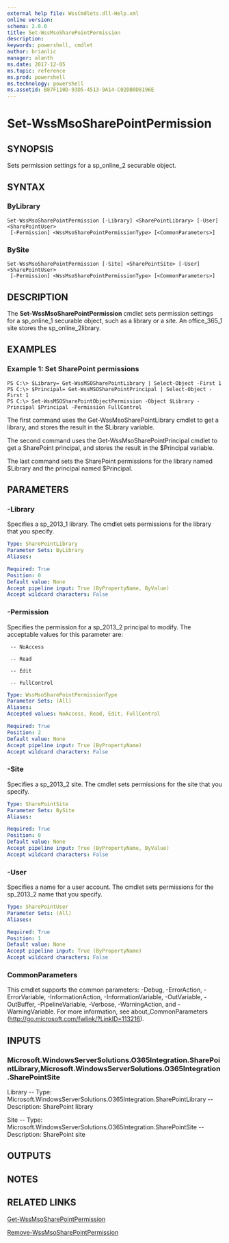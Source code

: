 ```yaml
---
external help file: WssCmdlets.dll-Help.xml
online version: 
schema: 2.0.0
title: Set-WssMsoSharePointPermission
description: 
keywords: powershell, cmdlet
author: brianlic
manager: alanth
ms.date: 2017-12-05
ms.topic: reference
ms.prod: powershell
ms.technology: powershell
ms.assetid: B87F110D-93D5-4513-9A14-C02DB0D8196E
---
```


# Set-WssMsoSharePointPermission

## SYNOPSIS
Sets permission settings for a sp_online_2 securable object.

## SYNTAX

### ByLibrary
```
Set-WssMsoSharePointPermission [-Library] <SharePointLibrary> [-User] <SharePointUser>
 [-Permission] <WssMsoSharePointPermissionType> [<CommonParameters>]
```

### BySite
```
Set-WssMsoSharePointPermission [-Site] <SharePointSite> [-User] <SharePointUser>
 [-Permission] <WssMsoSharePointPermissionType> [<CommonParameters>]
```

## DESCRIPTION
The **Set-WssMsoSharePointPermission** cmdlet sets permission settings for a sp_online_1 securable object, such as a library or a site.
An office_365_1 site stores the  sp_online_2library.

## EXAMPLES

### Example 1: Set SharePoint permissions
```
PS C:\> $Library= Get-WssMSOSharePointLibrary | Select-Object -First 1
PS C:\> $Principal= Get-WssMSOSharePointPrincipal | Select-Object -First 1
PS C:\> Set-WssMSOSharePointObjectPermission -Object $Library -Principal $Principal -Permission FullControl
```

The first command uses the Get-WssMsoSharePointLibrary cmdlet to get a library, and stores the result in the $Library variable.

The second command uses the Get-WssMsoSharePointPrincipal cmdlet to get a SharePoint principal, and stores the result in the $Principal variable.

The last command sets the SharePoint permissions for the library named $Library and the principal named $Principal.

## PARAMETERS

### -Library
Specifies a sp_2013_1 library.
The cmdlet sets permissions for the library that you specify.

```yaml
Type: SharePointLibrary
Parameter Sets: ByLibrary
Aliases: 

Required: True
Position: 0
Default value: None
Accept pipeline input: True (ByPropertyName, ByValue)
Accept wildcard characters: False
```

### -Permission
Specifies the permission for a sp_2013_2 principal to modify. 
The acceptable values for this parameter are:


     -- NoAccess

     -- Read

     -- Edit

     -- FullControl

```yaml
Type: WssMsoSharePointPermissionType
Parameter Sets: (All)
Aliases: 
Accepted values: NoAccess, Read, Edit, FullControl

Required: True
Position: 2
Default value: None
Accept pipeline input: True (ByPropertyName)
Accept wildcard characters: False
```

### -Site
Specifies a sp_2013_2 site.
The cmdlet sets permissions for the site that you specify.

```yaml
Type: SharePointSite
Parameter Sets: BySite
Aliases: 

Required: True
Position: 0
Default value: None
Accept pipeline input: True (ByPropertyName, ByValue)
Accept wildcard characters: False
```

### -User
Specifies a name for a user account.
The cmdlet sets permissions for the sp_2013_2 name that you specify.

```yaml
Type: SharePointUser
Parameter Sets: (All)
Aliases: 

Required: True
Position: 1
Default value: None
Accept pipeline input: True (ByPropertyName)
Accept wildcard characters: False
```

### CommonParameters
This cmdlet supports the common parameters: -Debug, -ErrorAction, -ErrorVariable, -InformationAction, -InformationVariable, -OutVariable, -OutBuffer, -PipelineVariable, -Verbose, -WarningAction, and -WarningVariable. For more information, see about_CommonParameters (http://go.microsoft.com/fwlink/?LinkID=113216).

## INPUTS

### Microsoft.WindowsServerSolutions.O365Integration.SharePointLibrary,Microsoft.WindowsServerSolutions.O365Integration.SharePointSite
Library -- Type: Microsoft.WindowsServerSolutions.O365Integration.SharePointLibrary -- Description: SharePoint library

Site -- Type: Microsoft.WindowsServerSolutions.O365Integration.SharePointSite -- Description: SharePoint site

## OUTPUTS

## NOTES

## RELATED LINKS

[Get-WssMsoSharePointPermission](./Get-WssMsoSharePointPermission.md)

[Remove-WssMsoSharePointPermission](./Remove-WssMsoSharePointPermission.md)

